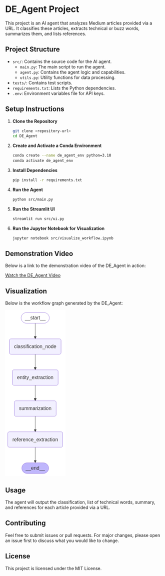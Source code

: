 # DE_Agent Project

This project is an AI agent that analyzes Medium articles provided via a URL. It classifies these articles, extracts technical or buzz words, summarizes them, and lists references.

## Project Structure

- `src/`: Contains the source code for the AI agent.
  - `main.py`: The main script to run the agent.
  - `agent.py`: Contains the agent logic and capabilities.
  - `utils.py`: Utility functions for data processing.
- `tests/`: Contains test scripts.
- `requirements.txt`: Lists the Python dependencies.
- `.env`: Environment variables file for API keys.

## Setup Instructions

1. **Clone the Repository**
   ```bash
   git clone <repository-url>
   cd DE_Agent
   ```

2. **Create and Activate a Conda Environment**
   ```bash
   conda create --name de_agent_env python=3.10
   conda activate de_agent_env
   ```

3. **Install Dependencies**
   ```bash
   pip install -r requirements.txt
   ```

4. **Run the Agent**
   ```bash
   python src/main.py
   ```

5. **Run the Streamlit UI**
   ```bash
   streamlit run src/ui.py
   ```

6. **Run the Jupyter Notebook for Visualization**
   ```bash
   jupyter notebook src/visualize_workflow.ipynb
   ```

## Demonstration Video

Below is a link to the demonstration video of the DE_Agent in action:

[Watch the DE_Agent Video](images/agent_de.mp4)

## Visualization

Below is the workflow graph generated by the DE_Agent:

![Workflow Graph](images/output.png)

## Usage

The agent will output the classification, list of technical words, summary, and references for each article provided via a URL.

## Contributing

Feel free to submit issues or pull requests. For major changes, please open an issue first to discuss what you would like to change.

## License

This project is licensed under the MIT License. 